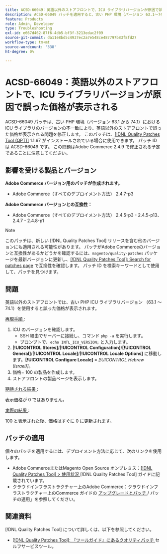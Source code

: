 ```yaml
---
title: ACSD-66049：英語以外のストアフロントで、ICU ライブラリバージョンが原因で誤った価格が表示される
description: ACSD-66049 パッチを適用すると、古い PHP 環境（バージョン 63.1～74.1）で ICU ライブラリのバージョンが一致していないために、英語以外のストアフロントで誤った価格が表示されるAdobe Commerceの問題を修正できます。
feature: Products
role: Admin, Developer
type: Troubleshooting
exl-id: e667d462-87f6-4db5-bf3f-3213edac2f09
source-git-commit: da11e8bd5c4937ec2a7e548ce487797b83f8fd27
workflow-type: tm+mt
source-wordcount: '338'
ht-degree: 0%

---
```


# ACSD-66049：英語以外のストアフロントで、ICU ライブラリバージョンが原因で誤った価格が表示される

ACSD-66049 パッチは、古い PHP 環境（バージョン 63.1 から 74.1）における ICU ライブラリのバージョンの不一致により、英語以外のストアフロントで誤った価格が表示される問題を修正します。 このパッチは、[[!DNL Quality Patches Tool (QPT)]](/help/tools/quality-patches-tool/quality-patches-tool-to-self-serve-quality-patches.md) 1.1.67 がインストールされている場合に使用できます。 パッチ ID は ACSD-66049 です。 この問題はAdobe Commerce 2.4.9 で修正される予定であることに注意してください。

## 影響を受ける製品とバージョン

**Adobe Commerce バージョン用のパッチが作成されます。**

* Adobe Commerce（すべてのデプロイメント方法） 2.4.7-p3

**Adobe Commerce バージョンとの互換性：**

* Adobe Commerce（すべてのデプロイメント方法） 2.4.5-p3 - 2.4.5-p13、2.4.7 - 2.4.8-p1

>[!NOTE]
>
>このパッチは、新しい [!DNL Quality Patches Tool] リリースを含む他のバージョンにも適用される可能性があります。 パッチがAdobe Commerceのバージョンと互換性があるかどうかを確認するには、`magento/quality-patches` パッケージを最新バージョンに更新し、[[!DNL Quality Patches Tool]: Search for patches page](https://experienceleague.adobe.com/tools/commerce-quality-patches/index.html) で互換性を確認します。 パッチ ID を検索キーワードとして使用して、パッチを見つけます。

## 問題

英語以外のストアフロントでは、古い PHP ICU ライブラリバージョン （63.1 ～ 74.1）を使用すると誤った価格が表示されます。

<u> 再現手順 </u>:

1. ICU のバージョンを確認します。
   * SSH 経由でサーバーに接続し、コマンド `php -a` を実行します。
   * プロンプトで、`echo INTL_ICU_VERSION;` と入力します。
1. **[!UICONTROL Stores]**/**[!UICONTROL Configuration]**/**[!UICONTROL General]**/**[!UICONTROL Locale]**/**[!UICONTROL Locale Options]** に移動します。**[!UICONTROL Configure Locale]** = *[!UICONTROL Hebrew (Israel)]*。
1. 価格= 100 の製品を作成します。
1. ストアフロントの製品ページを表示します。

<u> 期待される結果 </u>:

表示価格が 0 ではありません。

<u> 実際の結果 </u>:

100 と表示された後、価格はすぐに 0 に更新されます。

## パッチの適用

個々のパッチを適用するには、デプロイメント方法に応じて、次のリンクを使用します。

* Adobe CommerceまたはMagento Open Source オンプレミス：[[!DNL Quality Patches Tool] > 使用状況 ](/help/tools/quality-patches-tool/usage.md)[!DNL Quality Patches Tool] ガイドに記載されています。
* クラウドインフラストラクチャー上のAdobe Commerce：クラウドインフラストラクチャー上のCommerce ガイドの [ アップグレードとパッチ ](https://experienceleague.adobe.com/docs/commerce-cloud-service/user-guide/develop/upgrade/apply-patches.html)/ パッチの適用」を参照してください。

## 関連資料

[!DNL Quality Patches Tool] について詳しくは、以下を参照してください。

* [[!DNL Quality Patches Tool]: 『ツールガイド』にあるクオリティパッチ ](/help/tools/quality-patches-tool/quality-patches-tool-to-self-serve-quality-patches.md) セルフサービスツール。
